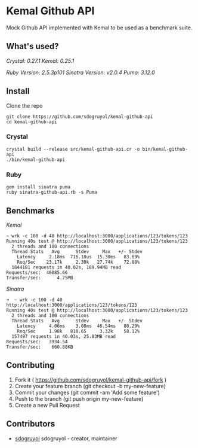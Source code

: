 # Kemal Github API

Mock Github API implemented with Kemal to be used as a benchmark suite.

##  What's used?

*Crystal: 0.27.1 Kemal: 0.25.1*

*Ruby Version: 2.5.3p101 Sinatra Version: v2.0.4 Puma: 3.12.0*

## Install

Clone the repo

```
git clone https://github.com/sdogruyol/kemal-github-api
cd kemal-github-api
```

### Crystal


```
crystal build --release src/kemal-github-api.cr -o bin/kemal-github-api
./bin/kemal-github-api
```

### Ruby

```
gem install sinatra puma
ruby sinatra-github-api.rb -s Puma
```

## Benchmarks

*Kemal*

```
~ wrk -c 100 -d 40 http://localhost:3000/applications/123/tokens/123
Running 40s test @ http://localhost:3000/applications/123/tokens/123
  2 threads and 100 connections
  Thread Stats   Avg      Stdev     Max   +/- Stdev
    Latency     2.18ms  716.18us  15.30ms   83.69%
    Req/Sec    23.17k     2.30k   27.74k    72.88%
  1844181 requests in 40.02s, 189.94MB read
Requests/sec:  46085.66
Transfer/sec:      4.75MB
```

*Sinatra*

```
➜  ~ wrk -c 100 -d 40 http://localhost:3000/applications/123/tokens/123
Running 40s test @ http://localhost:3000/applications/123/tokens/123
  2 threads and 100 connections
  Thread Stats   Avg      Stdev     Max   +/- Stdev
    Latency     4.06ms    3.08ms  46.54ms   80.29%
    Req/Sec     1.98k   810.65     3.32k    58.12%
  157497 requests in 40.03s, 25.83MB read
Requests/sec:   3934.54
Transfer/sec:    660.88KB
```

## Contributing

1. Fork it ( https://github.com/sdogruyol/kemal-github-api/fork )
2. Create your feature branch (git checkout -b my-new-feature)
3. Commit your changes (git commit -am 'Add some feature')
4. Push to the branch (git push origin my-new-feature)
5. Create a new Pull Request

## Contributors

- [sdogruyol](https://github.com/sdogruyol) sdogruyol - creator, maintainer
